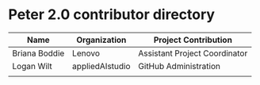 # Peter 2.0 contributor directory 

| Name          | Organization    | Project Contribution          |
| ------------- | --------------- | ----------------------------- |
| Briana Boddie | Lenovo          | Assistant Project Coordinator |
| Logan Wilt    | appliedAIstudio | GitHub Administration         |
|               |                 |                               |

